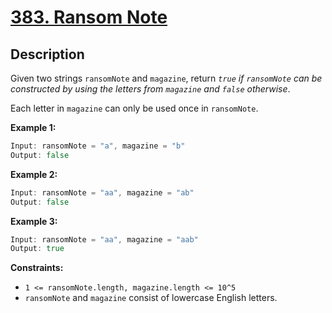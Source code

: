 # [383. Ransom Note](https://leetcode.com/problems/ransom-note/)

## Description

Given two strings `ransomNote` and `magazine`, return _`true` if `ransomNote` can be constructed by using the letters from `magazine` and `false` otherwise_.

Each letter in `magazine` can only be used once in `ransomNote`.


**Example 1:**
```go
Input: ransomNote = "a", magazine = "b"
Output: false
```

**Example 2:**

```go
Input: ransomNote = "aa", magazine = "ab"
Output: false
```

**Example 3:**
```go
Input: ransomNote = "aa", magazine = "aab"
Output: true
```

**Constraints:**
* `1 <= ransomNote.length, magazine.length <= 10^5`
* `ransomNote` and `magazine` consist of lowercase English letters.